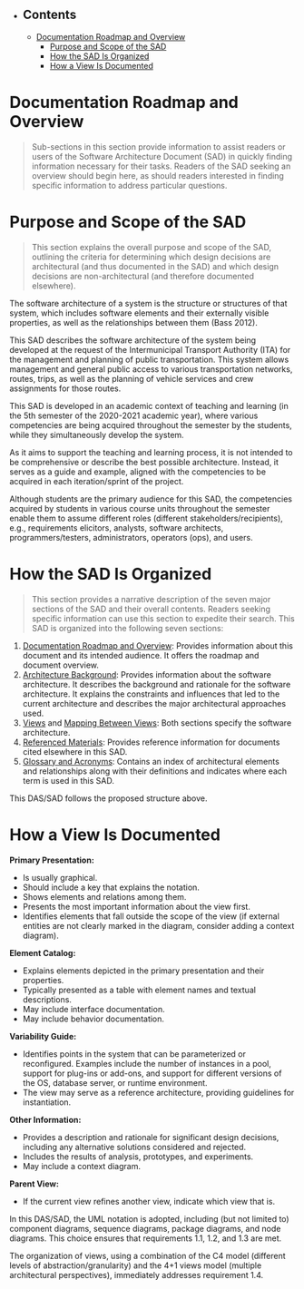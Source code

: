 - ## Contents
  - [Documentation Roadmap and Overview](#documentation-roadmap-and-overview)
    - [Purpose and Scope of the SAD](#purpose-and-scope-of-the-sad)
    - [How the SAD Is Organized](#how-the-sad-is-organized)
    - [How a View Is Documented](#how-a-view-is-documented)

# Documentation Roadmap and Overview

> Sub-sections in this section provide information to assist readers or users of the Software Architecture Document (SAD) in quickly finding information necessary for their tasks. Readers of the SAD seeking an overview should begin here, as should readers interested in finding specific information to address particular questions.

# Purpose and Scope of the SAD

> This section explains the overall purpose and scope of the SAD, outlining the criteria for determining which design decisions are architectural (and thus documented in the SAD) and which design decisions are non-architectural (and therefore documented elsewhere).

The software architecture of a system is the structure or structures of that system, which includes software elements and their externally visible properties, as well as the relationships between them (Bass 2012).

This SAD describes the software architecture of the system being developed at the request of the Intermunicipal Transport Authority (ITA) for the management and planning of public transportation. This system allows management and general public access to various transportation networks, routes, trips, as well as the planning of vehicle services and crew assignments for those routes.

This SAD is developed in an academic context of teaching and learning (in the 5th semester of the 2020-2021 academic year), where various competencies are being acquired throughout the semester by the students, while they simultaneously develop the system.

As it aims to support the teaching and learning process, it is not intended to be comprehensive or describe the best possible architecture. Instead, it serves as a guide and example, aligned with the competencies to be acquired in each iteration/sprint of the project.

Although students are the primary audience for this SAD, the competencies acquired by students in various course units throughout the semester enable them to assume different roles (different stakeholders/recipients), e.g., requirements elicitors, analysts, software architects, programmers/testers, administrators, operators (ops), and users.

# How the SAD Is Organized

> This section provides a narrative description of the seven major sections of the SAD and their overall contents. Readers seeking specific information can use this section to expedite their search. This SAD is organized into the following seven sections:

1. [Documentation Roadmap and Overview](#documentation-roadmap-and-overview): Provides information about this document and its intended audience. It offers the roadmap and document overview.
2. [Architecture Background](#architecture-background): Provides information about the software architecture. It describes the background and rationale for the software architecture. It explains the constraints and influences that led to the current architecture and describes the major architectural approaches used.
3. [Views](#views) and [Mapping Between Views](#mapping-between-views): Both sections specify the software architecture.
4. [Referenced Materials](#referenced-materials): Provides reference information for documents cited elsewhere in this SAD.
5. [Glossary and Acronyms](#glossary-and-acronyms): Contains an index of architectural elements and relationships along with their definitions and indicates where each term is used in this SAD.

This DAS/SAD follows the proposed structure above.

# How a View Is Documented

**Primary Presentation:**
- Is usually graphical.
- Should include a key that explains the notation.
- Shows elements and relations among them.
- Presents the most important information about the view first.
- Identifies elements that fall outside the scope of the view (if external entities are not clearly marked in the diagram, consider adding a context diagram).

**Element Catalog:**
- Explains elements depicted in the primary presentation and their properties.
- Typically presented as a table with element names and textual descriptions.
- May include interface documentation.
- May include behavior documentation.

**Variability Guide:**
- Identifies points in the system that can be parameterized or reconfigured. Examples include the number of instances in a pool, support for plug-ins or add-ons, and support for different versions of the OS, database server, or runtime environment.
- The view may serve as a reference architecture, providing guidelines for instantiation.

**Other Information:**
- Provides a description and rationale for significant design decisions, including any alternative solutions considered and rejected.
- Includes the results of analysis, prototypes, and experiments.
- May include a context diagram.

**Parent View:**
- If the current view refines another view, indicate which view that is.

In this DAS/SAD, the UML notation is adopted, including (but not limited to) component diagrams, sequence diagrams, package diagrams, and node diagrams. This choice ensures that requirements 1.1, 1.2, and 1.3 are met.

The organization of views, using a combination of the C4 model (different levels of abstraction/granularity) and the 4+1 views model (multiple architectural perspectives), immediately addresses requirement 1.4.